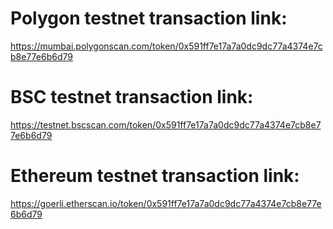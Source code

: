 # Polygon testnet transaction link:

https://mumbai.polygonscan.com/token/0x591ff7e17a7a0dc9dc77a4374e7cb8e77e6b6d79

# BSC testnet transaction link:

https://testnet.bscscan.com/token/0x591ff7e17a7a0dc9dc77a4374e7cb8e77e6b6d79

# Ethereum testnet transaction link:

https://goerli.etherscan.io/token/0x591ff7e17a7a0dc9dc77a4374e7cb8e77e6b6d79

